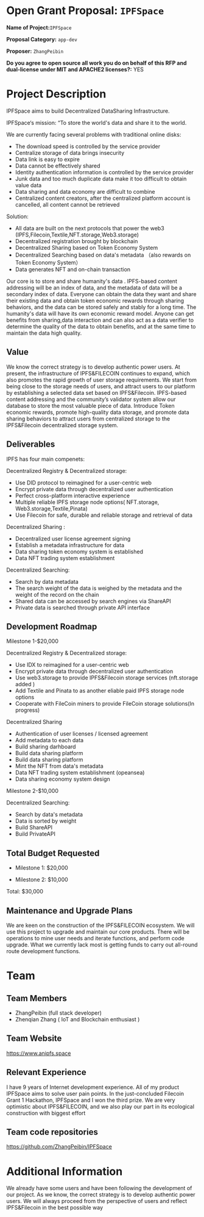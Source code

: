 

# Open Grant Proposal: `IPFSpace`

**Name of Project:**`IPFSpace`

**Proposal Category:** `app-dev`

**Proposer:** `ZhangPeibin`

**Do you agree to open source all work you do on behalf of this RFP and dual-license under MIT and APACHE2 licenses?:** YES

# Project Description

IPFSpace aims to build Decentralized DataSharing Infrastructure. 

IPFSpace‘s mission: “To store the world's data and share it to the world.

We are currently facing several problems with traditional online disks:

- The download speed is controlled by the service provider
- Centralize storage of data brings insecurity
- Data link is easy to expire
- Data cannot be effectively shared
- Identity authentication information is controlled by the service provider
- Junk data and too much duplicate data make it too difficult to obtain value data
- Data sharing and data economy are difficult to combine
- Centralized content creators, after the centralized platform account is cancelled, all content cannot be retrieved

Solution:

- All data are built on the next protocols that power the web3 (IPFS,Filecoin,Textile,NFT.storage,Web3.storage)
- Decentralized registration brought by blockchain
- Decentralized Sharing based on Token Economy System
- Decentralized Searching based on data's metadata （also rewards on Token Economy System）
- Data generates NFT and on-chain transaction

Our core is to store and share humanity's data . IPFS-based content addressing will be an index of data, and the metadata of data will be a secondary index of data. Everyone can obtain the data they want and share their existing data and obtain token economic rewards through sharing behaviors, and the data can be stored safely and stably for a long time.
The humanity's data will have its own economic reward model. Anyone can get benefits from sharing,data interaction and can also act as a data verifier to determine the quality of the data to obtain benefits, and at the same time to maintain the data high quality.


## Value

We know the correct strategy is to develop authentic power users.
At present, the infrastructure of IPFS&FILECOIN continues to expand, which also promotes the rapid growth of user storage requirements. We start from being close to the storage needs of users, and attract users to our platform by establishing a selected data set based on IPFS&Filecoin.
IPFS-based content addressing and the community’s validator system allow our database to store the most valuable piece of data. Introduce Token economic rewards, promote high-quality data storage, and promote data sharing behaviors to attract users from centralized storage to the IPFS&Filecoin decentralized storage system.

## Deliverables

IPFS has four main compenets: 

Decentralized Registry & Decentralized storage: 
-	Use DID protocol to reimagined for a user-centric web
-	Encrypt private data through decentralized user authentication
-	Perfect cross-platform interactive experience
-	Multiple reliable IPFS storage node options( NFT.storage, Web3.storage,Textile,Pinata)
-	Use Filecoin for safe, durable and reliable storage and retrieval of data

Decentralized Sharing : 
-	Decentralized user license agreement signing
-	Establish a metadata infrastructure for data
-	Data sharing token economy system is established
-	Data NFT trading system establishment

Decentralized Searching:
- Search by data metadata
- The search weight of the data is weighed by the metadata and the weight of the record on the chain
- Shared data can be accessed by search engines via ShareAPI
- Private data is searched through private API interface

## Development Roadmap

Milestone 1-$20,000

Decentralized Registry & Decentralized storage: 

-	Use IDX to reimagined for a user-centric web
-	Encrypt private data through decentralized user authentication
-	Use web3.storage to provide  IPFS&Filecoin storage services (nft.storage added )
-	Add Textile and Pinata to as another eliable paid IPFS storage node options 
-	Cooperate with FileCoin miners to provide FileCoin storage solutions(In progress)
 

Decentralized Sharing

- Authentication of user licenses / licensed agreement 
- Add metadata to each data 
- Build sharing darhboard
- Build data sharing platform
- Build data sharing platform
- Mint the NFT from data's metadata
- Data NFT trading system establishment (opeansea)
- Data sharing economy system design

  
Milestone 2-$10,000

Decentralized Searching:

- Search by data's metadata
- Data is sorted by weight
- Build ShareAPI 
- Build PrivateAPI


## Total Budget Requested

* Milestone 1: $20,000

* Milestone 2: $10,000

Total: $30,000

## Maintenance and Upgrade Plans

We are keen on the construction of the IPFS&FILECOIN ecosystem. We will use this project to upgrade and maintain our core products. There will be operations to mine user needs and iterate functions, and perform code upgrade. What we currently lack most is getting funds to carry out all-round route development functions.
# Team

## Team Members

- ZhangPeibin  (full stack developer)
- Zhenqian Zhang ( IoT and Blockchain enthusiast )


## Team Website

https://www.anipfs.space

## Relevant Experience

I have 9 years of Internet development experience. All of my product IPFSpace aims to solve user pain points. In the just-concluded Filecoin Grant 1 Hackathon, IPFSpace and I won the third prize. We are very optimistic about IPFS&FILECOIN, and we also play our part in its ecological construction with biggest effort

## Team code repositories

https://github.com/ZhangPeibin/IPFSpace

# Additional Information

We already have some users and have been following the development of our project. As we know, the correct strategy is to develop authentic power users. We will always proceed from the perspective of users and reflect IPFS&Filecoin in the best possible way
